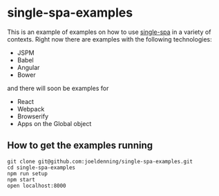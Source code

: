 # single-spa-examples
This is an example of examples on how to use [single-spa](https://github.com/joeldenning/single-spa) in a variety of contexts. Right now there are examples with the following technologies:

- JSPM
- Babel
- Angular
- Bower

and there will soon be examples for

- React
- Webpack
- Browserify
- Apps on the Global object

## How to get the examples running
```
git clone git@github.com:joeldenning/single-spa-examples.git
cd single-spa-examples
npm run setup
npm start
open localhost:8000
```
